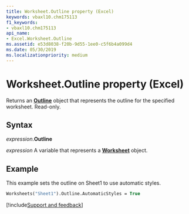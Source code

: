```yaml
---
title: Worksheet.Outline property (Excel)
keywords: vbaxl10.chm175113
f1_keywords:
- vbaxl10.chm175113
api_name:
- Excel.Worksheet.Outline
ms.assetid: e53d8038-f20b-9d55-1ee0-c5f6b4a099d4
ms.date: 05/30/2019
ms.localizationpriority: medium
---
```



# Worksheet.Outline property (Excel)

Returns an **[Outline](Excel.Outline.md)** object that represents the outline for the specified worksheet. Read-only.


## Syntax

_expression_.**Outline**

_expression_ A variable that represents a **[Worksheet](Excel.Worksheet.md)** object.


## Example

This example sets the outline on Sheet1 to use automatic styles.

```vb
Worksheets("Sheet1").Outline.AutomaticStyles = True
```



[!include[Support and feedback](~/includes/feedback-boilerplate.md)]